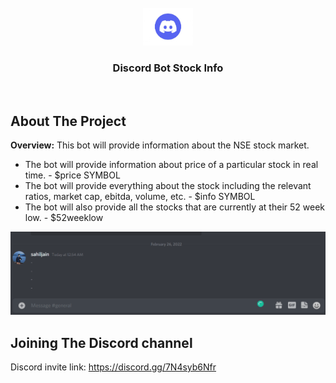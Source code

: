 <!-- PROJECT LOGO -->
<br />
<div align="center">
  <a href="https://github.com/sjsahiljain21/discord-bot-stock-info">
    <img src="images/discord-logo.jpg" alt="Logo" width="80" height="60">
  </a>

<h3 align="center">Discord Bot Stock Info</h3>
<br />
</div>

## About The Project

**Overview:** This bot will provide information about the NSE stock market. 

* The bot will provide information about price of a particular stock in real time. - $price SYMBOL
* The bot will provide everything about the stock including the relevant ratios, market cap, ebitda, volume, etc. - $info SYMBOL  
* The bot will also provide all the stocks that are currently at their 52 week low. - $52weeklow

![](discord-bot-stock-info.gif)

## Joining The Discord channel

Discord invite link: https://discord.gg/7N4syb6Nfr

